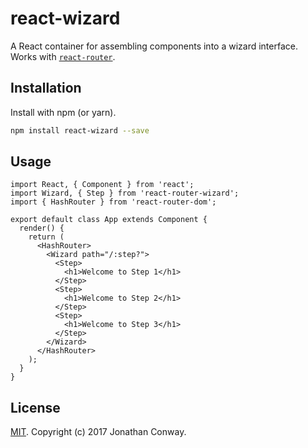 # react-wizard

A React container for assembling components into a wizard interface. Works with [`react-router`](https://github.com/ReactTraining/react-router).

## Installation

Install with npm (or yarn).

```sh
npm install react-wizard --save
```

## Usage

```
import React, { Component } from 'react';
import Wizard, { Step } from 'react-router-wizard';
import { HashRouter } from 'react-router-dom';

export default class App extends Component {
  render() {
    return (
      <HashRouter>
        <Wizard path="/:step?">
          <Step>
            <h1>Welcome to Step 1</h1>
          </Step>
          <Step>
            <h1>Welcome to Step 2</h1>
          </Step>
          <Step>
            <h1>Welcome to Step 3</h1>
          </Step>
        </Wizard>
      </HashRouter>
    );
  }
}
```

## License

[MIT](LICENSE). Copyright (c) 2017 Jonathan Conway.
